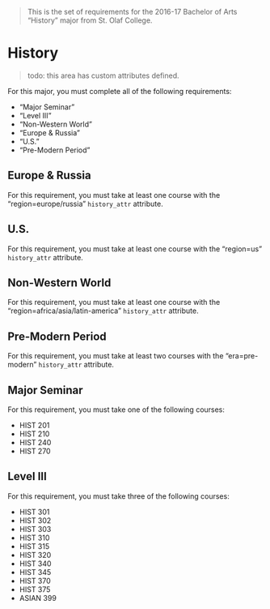 > This is the set of requirements for the 2016-17 Bachelor of Arts “History”
> major from St. Olaf College.

# History
> todo: this area has custom attributes defined.

For this major, you must complete all of the following requirements:

- “Major Seminar”
- “Level III”
- “Non-Western World”
- “Europe & Russia”
- “U.S.”
- “Pre-Modern Period”

## Europe & Russia
For this requirement, you must take at least one course with the “region=europe/russia” `history_attr` attribute.


## U.S.
For this requirement, you must take at least one course with the “region=us” `history_attr` attribute.


## Non-Western World
For this requirement, you must take at least one course with the “region=africa/asia/latin-america” `history_attr` attribute.


## Pre-Modern Period
For this requirement, you must take at least two courses with the “era=pre-modern” `history_attr` attribute.


## Major Seminar
For this requirement, you must take one of the following courses:

- HIST 201
- HIST 210
- HIST 240
- HIST 270


## Level III
For this requirement, you must take three of the following courses:

- HIST 301
- HIST 302
- HIST 303
- HIST 310
- HIST 315
- HIST 320
- HIST 340
- HIST 345
- HIST 370
- HIST 375
- ASIAN 399


